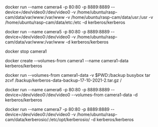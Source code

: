 docker run --name camera4 -p 80:80 -p 8889:8889 --device=/dev/video0:/dev/video0 -v /home/ubuntu/rasp-cam/data/var/www:/var/www -v /home/ubuntu/rasp-cam/data/usr:/usr -v /home/ubuntu/rasp-cam/data/etc:/etc -d kerberos/kerberos

docker run --name camera5 -p 80:80 -p 8889:8889 --device=/dev/video0:/dev/video0 -v /home/ubuntu/rasp-cam/data/var/www:/var/www -d kerberos/kerberos

docker stop camera1

docker create --volumes-from camera1 --name camera1-data kerberos/kerberos

docker run --volumes-from camera1-data -v $PWD:/backup busybox tar zcvf /backup/kerberos-data-backup-17-10-2021-2.tar.gz /

docker run --name camera6 -p 80:80 -p 8889:8889 --device=/dev/video0:/dev/video0 --volumes-from camera1-data -d kerberos/kerberos

docker run --name camera7 -p 80:80 -p 8889:8889 --device=/dev/video0:/dev/video0 -v /home/ubuntu/rasp-cam/data/kerberosio/:/etc/opt/kerberosio/ -d kerberos/kerberos